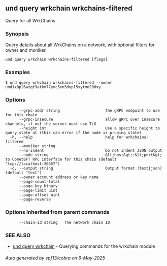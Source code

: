 ## und query wrkchain wrkchains-filtered

Query for all WrkChains

### Synopsis

Query details about all WrkChains on a network, with optional filters for owner and moniker.

```
und query wrkchain wrkchains-filtered [flags]
```

### Examples

```
$ und query wrkchain wrkchains-filtered --owner und1x8pl6wzqf9atkm77ymc5vn5dnpl5xytmn200xy
```

### Options

```
      --grpc-addr string                    the gRPC endpoint to use for this chain
      --grpc-insecure                       allow gRPC over insecure channels, if not the server must use TLS
      --height int                          Use a specific height to query state at (this can error if the node is pruning state)
  -h, --help                                help for wrkchains-filtered
      --moniker string                      
      --no-indent                           Do not indent JSON output
      --node string                         &lt;host&gt;:&lt;port&gt; to CometBFT RPC interface for this chain (default "tcp://localhost:26657")
  -o, --output string                       Output format (text|json) (default "text")
      --owner account address or key name   
      --page-count-total                    
      --page-key binary                     
      --page-limit uint                     
      --page-offset uint                    
      --page-reverse                        
```

### Options inherited from parent commands

```
      --chain-id string   The network chain ID
```

### SEE ALSO

* [und query wrkchain](und_query_wrkchain.md)	 - Querying commands for the wrkchain module

###### Auto generated by spf13/cobra on 6-May-2025
